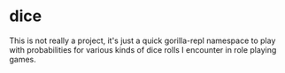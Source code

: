# dice

This is not really a project, it's just a quick gorilla-repl namespace to play
with probabilities for various kinds of dice rolls I encounter in role playing
games.
